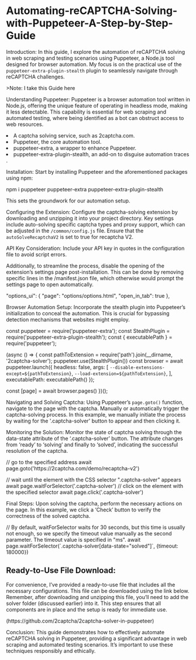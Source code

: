 # Automating-reCAPTCHA-Solving-with-Puppeteer-A-Step-by-Step-Guide
<p>Introduction: In this guide, I explore the automation of reCAPTCHA solving in web scraping and testing scenarios using Puppeteer, a Node.js tool designed for browser automation. My focus is on the practical use of the <code>puppeteer-extra-plugin-stealth</code> plugin to seamlessly navigate through reCAPTCHA challenges.</p>
>Note: I take this Guide here

<p>Understanding Puppeteer: Puppeteer is a browser automation tool written in Node.js, offering the unique feature of operating in headless mode, making it less detectable. This capability is essential for web scraping and automated testing, where being identified as a bot can obstruct access to web resources​​.</p>
<per>
  <li>A captcha solving service, such as 2captcha.com.</li>
  <li>Puppeteer, the core automation tool.</li>
  <li>puppeteer-extra, a wrapper to enhance Puppeteer.</li>
  <li>puppeteer-extra-plugin-stealth, an add-on to disguise automation traces​​.</li>
</per>
<p>Installation: Start by installing Puppeteer and the aforementioned packages using npm:</p>
<per>  npm i puppeteer puppeteer-extra puppeteer-extra-plugin-stealth</per>
<p>This sets the groundwork for our automation setup​​.</p>
<p>Configuring the Extension: Configure the captcha-solving extension by downloading and unzipping it into your project directory. Key settings include auto-solving specific captcha types and proxy support, which can be adjusted in the <code>/common/config.js</code>  file. Ensure that the <code>autoSolveRecaptchaV2</code>  is set to true for recaptcha V2​​.</p>
<p>API Key Consideration: Include your API key in quotes in the configuration file to avoid script errors​​.</p>
<p>Additionally, to streamline the process, disable the opening of the extension’s settings page post-installation. This can be done by removing specific lines in the /manifest.json file, which otherwise would prompt the settings page to open automatically​​.</p>
<per>
  "options_ui": {
    "page": "options/options.html",
    "open_in_tab": true
},
</per>
<p>Browser Automation Setup: Incorporate the stealth plugin into Puppeteer’s initialization to conceal the automation. This is crucial for bypassing detection mechanisms that websites might employ​​.</p>
<per>
 const puppeteer = require('puppeteer-extra');
const StealthPlugin = require('puppeteer-extra-plugin-stealth');
const { executablePath } = require('puppeteer'); 

(async () => {
  const pathToExtension = require('path').join(__dirname, '2captcha-solver');
  puppeteer.use(StealthPlugin())
  const browser = await puppeteer.launch({
    headless: false,
    args: [
      `--disable-extensions-except=${pathToExtension}`,
      `--load-extension=${pathToExtension}`,
    ],
    executablePath: executablePath()
  });

  const [page] = await browser.pages()
})(); 
</per>
<p>Navigating and Solving Captcha: Using Puppeteer’s <code>page.goto()</code>  function, navigate to the page with the captcha. Manually or automatically trigger the captcha-solving process. In this example, we manually initiate the process by waiting for the '.captcha-solver' button to appear and then clicking it​​.</p>
<p>Monitoring the Solution: Monitor the state of captcha solving through the data-state attribute of the ‘.captcha-solver’ button. The attribute changes from ‘ready’ to ‘solving’ and finally to ‘solved’, indicating the successful resolution of the captcha​​.</p>
<per>
  // go to the specified address
await page.goto('https://2captcha.com/demo/recaptcha-v2') 

// wait until the element with the CSS selector ".captcha-solver" appears
await page.waitForSelector('.captcha-solver')
// click on the element with the specified selector
await page.click('.captcha-solver')
</per>
<p>Final Steps: Upon solving the captcha, perform the necessary actions on the page. In this example, we click a ‘Check’ button to verify the correctness of the solved captcha​​.</p>
<per>
  //  By default, waitForSelector waits for 30 seconds, but this time is usually not enough, so we specify the timeout value manually as the second parameter. The timeout value is specified in "ms".
await page.waitForSelector(`.captcha-solver[data-state="solved"]`, {timeout: 180000})
</per>
<h2>Ready-to-Use File Download:</h2>
<p>For convenience, I’ve provided a ready-to-use file that includes all the necessary configurations. This file can be downloaded using the link below. Remember, after downloading and unzipping this file, you’ll need to add the solver folder (discussed earlier) into it. This step ensures that all components are in place and the setup is ready for immediate use.</p>
(https://github.com/2captcha/2captcha-solver-in-puppeteer)
<p>Conclusion: This guide demonstrates how to effectively automate reCAPTCHA solving in Puppeteer, providing a significant advantage in web scraping and automated testing scenarios. It’s important to use these techniques responsibly and ethically.</p>


